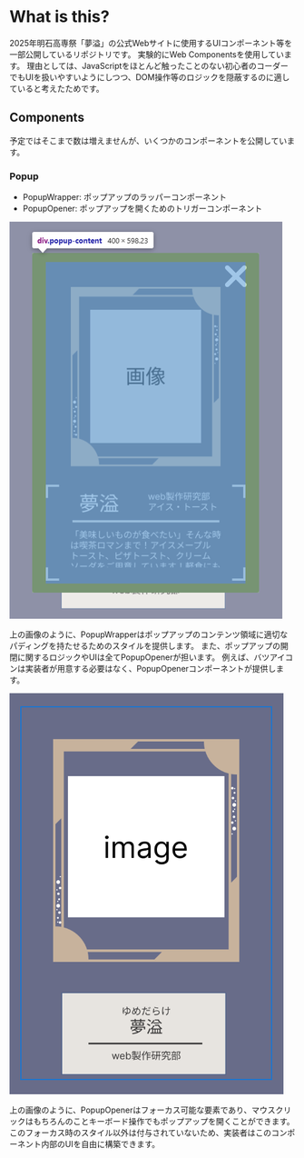 # What is this?
2025年明石高専祭「夢溢」の公式Webサイトに使用するUIコンポーネント等を一部公開しているリポジトリです。
実験的にWeb Componentsを使用しています。
理由としては、JavaScriptをほとんど触ったことのない初心者のコーダーでもUIを扱いやすいようにしつつ、DOM操作等のロジックを隠蔽するのに適していると考えたためです。

## Components
予定ではそこまで数は増えませんが、いくつかのコンポーネントを公開しています。

### Popup
- PopupWrapper: ポップアップのラッパーコンポーネント
- PopupOpener: ポップアップを開くためのトリガーコンポーネント

![PopupWrapperの領域について](./docs/images/popup-content-padding.png)

上の画像のように、PopupWrapperはポップアップのコンテンツ領域に適切なパディングを持たせるためのスタイルを提供します。
また、ポップアップの開閉に関するロジックやUIは全てPopupOpenerが担います。
例えば、バツアイコンは実装者が用意する必要はなく、PopupOpenerコンポーネントが提供します。

![PopupOpenerの使用例](./docs/images/popup-openner-focus.png)

上の画像のように、PopupOpenerはフォーカス可能な要素であり、マウスクリックはもちろんのことキーボード操作でもポップアップを開くことができます。
このフォーカス時のスタイル以外は付与されていないため、実装者はこのコンポーネント内部のUIを自由に構築できます。
